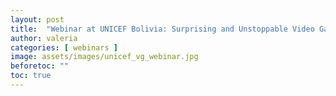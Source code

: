 ```yaml
---
layout: post
title:  "Webinar at UNICEF Bolivia: Surprising and Unstoppable Video Game Developers"
author: valeria
categories: [ webinars ]
image: assets/images/unicef_vg_webinar.jpg
beforetoc: ""
toc: true
---
```

